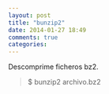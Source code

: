 ```yaml
---
layout: post
title: "bunzip2"
date: 2014-01-27 18:49
comments: true
categories: 
---
```

Descomprime ficheros bz2.

>$ bunzip2 archivo.bz2

